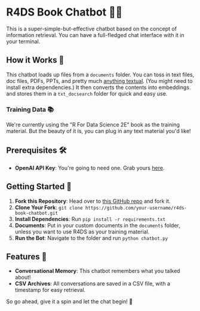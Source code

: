 # R4DS Book Chatbot 🤖💬

This is a super-simple-but-effective chatbot based on the concept of information retrieval. You can have a full-fledged chat interface with it in your terminal.

## How it Works 🤔

This chatbot loads up files from a `documents` folder. You can toss in text files, doc files, PDFs, PPTs, and pretty much [anything textual](https://python.langchain.com/docs/integrations/document_loaders/unstructured_file.html). (You might need to install extra dependencies.) It then converts the contents into embeddings and stores them in a `txt_docsearch` folder for quick and easy use.

### Training Data 📚

We're currently using the "R For Data Science 2E" book as the training material. But the beauty of it is, you can plug in any text material you'd like!

## Prerequisites 🛠️

- **OpenAI API Key**: You're going to need one. Grab yours [here](https://platform.openai.com/account/).
  
## Getting Started 🚀

1. **Fork this Repository**: Head over to [this GitHub repo](https://github.com/harshvardhaniimi/r4ds-book-chatbot) and fork it.
2. **Clone Your Fork**: `git clone https://github.com/your-username/r4ds-book-chatbot.git`
3. **Install Dependencies**: Run `pip install -r requirements.txt`
4. **Documents**: Put in your custom documents in the `documents` folder, unless you want to use R4DS as your training material.
5. **Run the Bot**: Navigate to the folder and run `python chatbot.py`

## Features 🌟

- **Conversational Memory**: This chatbot remembers what you talked about! 
- **CSV Archives**: All conversations are saved in a CSV file, with a timestamp for easy retrieval.

So go ahead, give it a spin and let the chat begin! 🎉